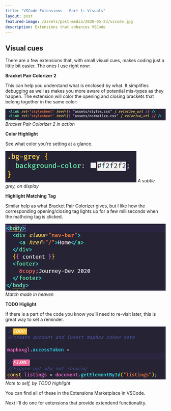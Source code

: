 ```yaml
---
title: "VSCode Extensions - Part 1: Visuals"
layout: post
featured-image: /assets/post-media/2020-05-23/vscode.jpg
description: Extensions that enhances VSCode
---
```


## Visual cues

There are a few extensions that, with small visual cues, makes coding just a little bit easier. The ones I use right now:

**Bracket Pair Colorizer 2**

This can help you understand what is enclosed by what. It simplifies debugging as well as makes you more aware of potential mis-types as they happen. The extension will color the opening and closing brackets that belong together in the same color:

![Colorizer extension](\assets\post-media\2020-05-23\colorizer.png "Bracket Pair Colorizer 2 in action")
_Bracket Pair Colorizer 2 in action_

**Color Highlight**

See what color you're setting at a glance.

![Color Highlight](\assets\post-media\2020-05-23\color-higlight.png "Color Highlight Extension")
_A subtle grey, on display_

**Highlight Matching Tag**

Similar help as what Bracket Pair Colorizer gives, but I like how the corresponding opening/closing tag lights up for a few milliseconds when the mathcing tag is clicked.

![Highlight Matching Tag](\assets\post-media\2020-05-23\higlight-matching-tag.png "Highlight Matching Tag Extension")
_Match made in heaven_

**TODO Higlight**

If there is a part of the code you know you'll need to re-visit later, this is great way to set a reminder.

![TODO Higlight](\assets\post-media\2020-05-23\todo.png "TODO Higlight Extension")
_Note to self, by TODO highlight_

You can find all of these in the Extensions Marketplace in VSCode.

Next I'll do one for extensions that provide extendend functionality.
